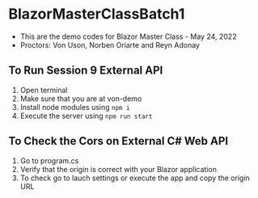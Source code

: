 # BlazorMasterClassBatch1

- This are the demo codes for Blazor Master Class - May 24, 2022
- Proctors: Von Uson, Norben Oriarte and Reyn Adonay

## To Run Session 9 External API
1. Open terminal 
2. Make sure that you are at von-demo
3. Install node modules using `npm i`
4. Execute the server using `npm run start`

## To Check the Cors on External C# Web API
1. Go to program.cs
2. Verify that the origin is correct with your Blazor application
3. To check go to lauch settings or execute the app and copy the origin URL